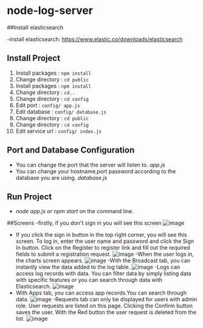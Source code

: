 # node-log-server

##Install elasticsearch

-install elasticsearch: https://www.elastic.co/downloads/elasticsearch

## Install Project

1. Install packages : `npm install`
2. Change directory : `cd public`
3. Install packages : `npm install`
4. Change directory : `cd..`
5. Change directory : `cd config`
6. Edit port : `config/ app.js`
7. Edit database : `config/ database.js`
8. Change directory : `cd public`
9. Change directory : `cd config`
10. Edit service url : `config/ index.js`

## Port and Database Configuration

- You can change the port that the server will listen to. *app.js*
- You can change your hostname,port password according to the database you are using. *database.js*

## Run Project
- *node app.js or npm start* on the command line.

##Screens
-firstly, if you don't sign in you will see this screen
![image](https://user-images.githubusercontent.com/26343034/55616622-e8926880-579a-11e9-822c-ef1d89ab1121.png)
- If you click the sign in button in the top right corner, you will see this screen. To log in, enter the user name and password and click the Sign In button. Click on the Register to register link and fill out the required fields to submit a registration request.
![image](https://user-images.githubusercontent.com/26343034/55616906-91d95e80-579b-11e9-964b-966af7e0c099.png)
-When the user logs in, the charts screen appears.
![image](https://user-images.githubusercontent.com/26343034/55617225-4b383400-579c-11e9-857b-ac0ae8b0654f.png)
-With the Broadcast tab, you can instantly view the data added to the log table.
![image](https://user-images.githubusercontent.com/26343034/55617434-b8e46000-579c-11e9-92f3-336f31da60a6.png)
-Logs can access log records with data. You can filter data by simply listing data with specific features or you can search through data with Elasticsearch.
![image](https://user-images.githubusercontent.com/26343034/55617532-fe089200-579c-11e9-9d83-068cb15f2def.png)
- With Apps tab, you can access app records.You can search through data.
![image](https://user-images.githubusercontent.com/26343034/55617665-4e7fef80-579d-11e9-82db-a304609e0956.png)
-Requests tab can only be displayed for users with admin role. User requests are listed on this page. Clicking the Confirm button saves the user. With the Red button the user request is deleted from the list.
![image](https://user-images.githubusercontent.com/26343034/55621615-b0912280-57a6-11e9-8729-a58e7c780bc5.png)




